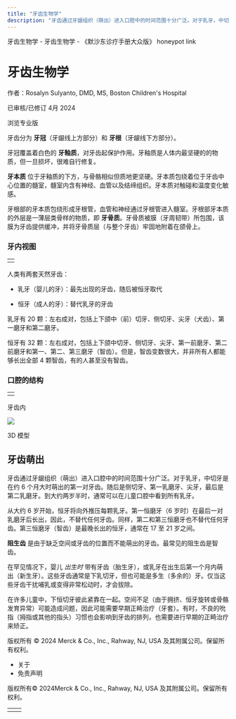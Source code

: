 ```yaml
---
title: "牙齿生物学"
description: "牙齿通过牙龈组织（萌出）进入口腔中的时间范围十分广泛。对于乳牙，中切牙是在约 6 个月大时萌出的第一对牙齿。随后是侧切牙、第一乳磨牙、尖牙，最后是第二乳磨牙。到大约两岁半时，通常可以在儿童口腔中看到所有乳牙。"
---
```


﻿牙齿生物学 \- 牙齿生物学 \- 《默沙东诊疗手册大众版》 honeypot link

# 牙齿生物学

作者：Rosalyn Sulyanto, DMD, MS, Boston Children's Hospital

已审核/已修订 4月 2024

浏览专业版

牙齿分为 **牙冠**（牙龈线上方部分）和 **牙根**（牙龈线下方部分）。

牙冠覆盖着白色的 **牙釉质**，对牙齿起保护作用。牙釉质是人体内最坚硬的的物质，但一旦损坏，很难自行修复。

**牙本质** 位于牙釉质的下方，与骨骼相似但质地更坚硬。牙本质包绕着位于牙齿中心位置的髓室，髓室内含有神经、血管以及结缔组织。牙本质对触碰和温度变化敏感。

牙根部的牙本质包绕形成牙根管，血管和神经通过牙根管进入髓室。牙根部牙本质的外层是一薄层类骨样的物质，即 **牙骨质**。牙骨质被膜（牙周韧带）所包围，该膜为牙齿提供缓冲，并将牙骨质层（与整个牙齿）牢固地附着在颌骨上。

### 牙内视图

|     |
| --- |
|  |

人类有两套天然牙齿：

- 乳牙（婴儿的牙）：最先出现的牙齿，随后被恒牙取代

- 恒牙（成人的牙）：替代乳牙的牙齿


乳牙有 20 颗：左右成对，包括上下颌中（前）切牙、侧切牙、尖牙（犬齿）、第一磨牙和第二磨牙。

恒牙有 32 颗：左右成对，包括上下颌中切牙、侧切牙、尖牙、第一前磨牙、第二前磨牙和第一、第二、第三磨牙（智齿）。但是，智齿变数很大，并非所有人都能够长出全部 4 颗智齿，有的人甚至没有智齿。

### 口腔的结构

|     |
| --- |
|  |

牙齿内

![](https://edge.sitecorecloud.io/mmanual-ssq1ci05/media/home/images/b/i/o/biodigital-human-snapshot-tooth-cross-section-cv-resized_zh.jpg?thn=0&sc_lang=zh&mw=500)

3D 模型

## 牙齿萌出

牙齿通过牙龈组织（萌出）进入口腔中的时间范围十分广泛。对于乳牙，中切牙是在约 6 个月大时萌出的第一对牙齿。随后是侧切牙、第一乳磨牙、尖牙，最后是第二乳磨牙。到大约两岁半时，通常可以在儿童口腔中看到所有乳牙。

从大约 6 岁开始，恒牙将向外推压每颗乳牙。第一恒磨牙（6 岁时）在最后一对乳磨牙后长出，因此，不替代任何牙齿。同样，第二和第三恒磨牙也不替代任何牙齿。第三恒磨牙（智齿）是最晚长出的恒牙，通常在 17 至 21 岁之间。

**阻生齿** 是由于缺乏空间或牙齿的位置而不能萌出的牙齿。最常见的阻生齿是智齿。

在罕见情况下，婴儿 _出生时_ 带有牙齿（胎生牙），或乳牙在出生后第一个月内萌出（新生牙）。这些牙齿通常是下乳切牙，但也可能是多生（多余的）牙。仅当这些牙齿干扰哺乳或变得非常松动时，才会拔除。

在许多儿童中，下恒切牙彼此紧靠在一起。空间不足（由于拥挤、恒牙旋转或骨骼发育异常）可能造成问题，因此可能需要早期正畸治疗（牙套）。有时，不良的吮指（拇指或其他的指头）习惯也会影响到牙齿的排列，也需要进行早期的正畸治疗来矫正。



版权所有 © 2024
Merck & Co., Inc., Rahway, NJ, USA 及其附属公司。保留所有权利。

- 关于
- 免责声明

版权所有© 2024Merck & Co., Inc., Rahway, NJ, USA 及其附属公司。保留所有权利。

|     |     |
| --- | --- |
|  |  |